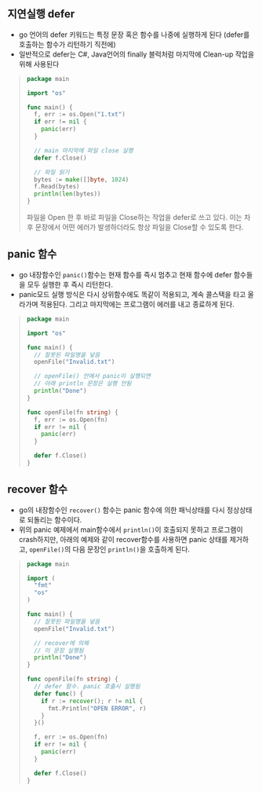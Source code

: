 ## 지연실행 defer

- go 언어의 defer 키워드는 특정 문장 혹은 함수를 나중에 실행하게 된다 (defer를 호출하는 함수가 리턴하기 직전에)
- 일반적으로 defer는 C#, Java언어의 finally 블럭처럼 마지막에 Clean-up 작업을 위해 사용된다

> ```go
> package main
> 
> import "os"
> 
> func main() {
>   f, err := os.Open("1.txt")
>   if err != nil {
>     panic(err)
>   }
> 
>   // main 마지막에 파일 close 실행
>   defer f.Close()
> 
>   // 파일 읽기
>   bytes := make([]byte, 1024)
>   f.Read(bytes)
>   println(len(bytes))
> }
> ```
>
> 파일을 Open 한 후 바로 파일을 Close하는 작업을 defer로 쓰고 있다.  이는 차후 문장에서 어떤 에러가 발생하더라도 항상 파일을 Close할 수 있도록 한다.



## panic 함수

- go 내장함수인 `panic()`함수는 현재 함수를 즉시 멈추고 현재 함수에 defer 함수들을 모두 실행한 후 즉시 리턴한다.
- panic모드 실행 방식은 다시 상위함수에도 똑같이 적용되고, 계속 콜스택을 타고 올라가며 적용된다. 그리고 마지막에는 프로그램이 에러를 내고 종료하게 된다.

> ```go
> package main
> 
> import "os"
> 
> func main() {
>   // 잘못된 파일명을 넣음
>   openFile("Invalid.txt")
> 
>   // openFile() 안에서 panic이 실행되면
>   // 아래 println 문장은 실행 안됨
>   println("Done") 
> }
> 
> func openFile(fn string) {
>   f, err := os.Open(fn)
>   if err != nil {
>     panic(err)
>   }
> 
>   defer f.Close()
> }
> ```



## recover 함수

- go의 내장함수인 `recover()` 함수는 panic 함수에 의한 패닉상태를 다시 정상상태로 되돌리는 함수이다.
- 위의 panic 예제에서 main함수에서 `println()`이 호출되지 못하고 프로그램이 crash하지만, 아래의 예제와 같이 recover함수를 사용하면 panic 상태를 제거하고, `openFile()`의 다음 문장인 `println()`을 호출하게 된다.
> ```go
> package main
> 
> import (
>   "fmt"
>   "os"
> )
> 
> func main() {
>   // 잘못된 파일명을 넣음
>   openFile("Invalid.txt")
> 
>   // recover에 의해
>   // 이 문장 실행됨
>   println("Done") 
> }
> 
> func openFile(fn string) {
>   // defer 함수. panic 호출시 실행됨
>   defer func() {
>     if r := recover(); r != nil {
>       fmt.Println("OPEN ERROR", r)
>     }
>   }()
> 
>   f, err := os.Open(fn)
>   if err != nil {
>     panic(err)
>   }
> 
>   defer f.Close()
> }
> ```